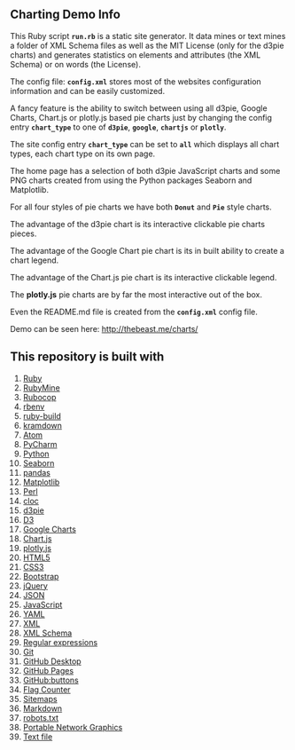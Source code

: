 ## Charting Demo Info

This Ruby script **`run.rb`** is a static site generator. It data mines or text mines a folder of XML Schema files as well as the MIT License (only for the d3pie charts) and generates statistics on elements and attributes (the XML Schema) or on words (the License).

The config file: **`config.xml`** stores most of the websites configuration information and can be easily customized.

A fancy feature is the ability to switch between using all d3pie, Google Charts, Chart.js or plotly.js based pie charts just by changing the config entry **`chart_type`** to one of **`d3pie`**, **`google`**, **`chartjs`** or **`plotly`**.

The site config entry **`chart_type`** can be set to **`all`** which displays all chart types, each chart type on its own page.

The home page has a selection of both d3pie JavaScript charts and some PNG charts created from using the Python packages Seaborn and Matplotlib.

For all four styles of pie charts we have both **`Donut`** and **`Pie`** style charts.

The advantage of the d3pie chart is its interactive clickable pie charts pieces.

The advantage of the Google Chart pie chart is its in built ability to create a chart legend.

The advantage of the Chart.js pie chart is its interactive clickable legend.

The **plotly.js** pie charts are by far the most interactive out of the box.

Even the README.md file is created from the **`config.xml`** config file.

Demo can be seen here: http://thebeast.me/charts/

## This repository is built with

1. [Ruby](https://www.ruby-lang.org)
2. [RubyMine](https://www.jetbrains.com/ruby)
3. [Rubocop](https://github.com/bbatsov/rubocop)
4. [rbenv](https://github.com/rbenv/rbenv)
5. [ruby-build](https://github.com/rbenv/ruby-build)
6. [kramdown](https://kramdown.gettalong.org)
7. [Atom](https://atom.io/)
8. [PyCharm](https://www.jetbrains.com/pycharm/)
9. [Python](https://www.python.org/)
10. [Seaborn](https://seaborn.pydata.org/)
11. [pandas](https://pandas.pydata.org/)
12. [Matplotlib](https://matplotlib.org/)
13. [Perl](https://www.perl.org)
14. [cloc](https://github.com/AlDanial/cloc)
15. [d3pie](http://d3pie.org/)
16. [D3](https://d3js.org/)
17. [Google Charts](https://developers.google.com/chart/)
18. [Chart.js](http://www.chartjs.org/)
19. [plotly.js](https://plot.ly/javascript/)
20. [HTML5](https://developer.mozilla.org/en-US/docs/Web/Guide/HTML/HTML5)
21. [CSS3](https://developer.mozilla.org/en-US/docs/Web/CSS/CSS3)
22. [Bootstrap](https://getbootstrap.com/)
23. [jQuery](https://jquery.com/)
24. [JSON](https://www.json.org/)
25. [JavaScript](https://en.wikipedia.org/wiki/JavaScript)
26. [YAML](http://www.yaml.org/)
27. [XML](https://en.wikipedia.org/wiki/XML)
28. [XML Schema](https://en.wikipedia.org/wiki/XML_schema)
29. [Regular expressions](https://en.wikipedia.org/wiki/Regular_expression)
30. [Git](https://git-scm.com/)
31. [GitHub Desktop](https://desktop.github.com/)
32. [GitHub Pages](https://pages.github.com)
33. [GitHub:buttons](https://buttons.github.io/)
34. [Flag Counter](https://flagcounter.com/)
35. [Sitemaps](https://en.wikipedia.org/wiki/Sitemaps)
36. [Markdown](https://daringfireball.net/projects/markdown)
37. [robots.txt](https://en.wikipedia.org/wiki/Robots_exclusion_standard)
38. [Portable Network Graphics](https://en.wikipedia.org/wiki/Portable_Network_Graphics)
39. [Text file](https://en.wikipedia.org/wiki/Text_file)



